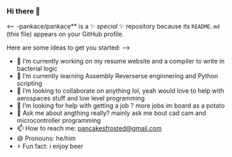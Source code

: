 ### Hi there 👋

<--
-pankace/pankace** is a ✨ _special_ ✨ repository because its `README.md` (this file) appears on your GitHub profile.

Here are some ideas to get you started:
-->

- 🔭 I’m currently working on my resume website and a compiler to write in bacterial logic
- 🌱 I’m currently learning Assembly Reverserse enginnering and Python scripting 
- 👯 I’m looking to collaborate on anything lol, yeah would love to help with aerospaces stuff and low level programming 
- 🤔 I’m looking for help with getting a job ? more jobs im board as a potato 
- 💬 Ask me about angthing really? mainly ask me bout cad cam and microcontroller programming 
- 📫 How to reach me: pancakesfrosted@gmail.com
- 😄 Pronouns: he/him 
- ⚡ Fun fact: i enjoy beer 

